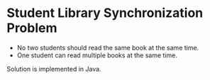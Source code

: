 # Student Library Synchronization Problem
- No two students should read the same book at the same time.
- One student can read multiple books at the same time.

Solution is implemented in Java.